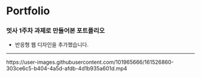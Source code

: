 # Portfolio
### 멋사 1주차 과제로 만들어본 포트폴리오
+ 반응형 웹 디자인을 추가했습니다.


<hr>
https://user-images.githubusercontent.com/101965666/161526860-303ce6c5-b404-4a5d-afdb-4d1b935a601d.mp4


